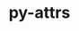 ---
title: "py-attrs"
layout: cache
categories: [package, v0.18.0]
meta: {"versions": ["21.4.0"], "compilers": ["gcc@=7.5.0"], "oss": ["ubuntu18.04"], "platforms": ["linux"], "targets": ["x86_64"], "stacks": ["data-vis-sdk", "e4s", "radiuss", "root"], "num_specs": 4, "num_specs_by_stack": {"data-vis-sdk": 1, "root": 4, "radiuss": 1, "e4s": 2}}
spec_details: [{"hash": "gwnfqcqldvndcdbfaontocwbpxacddj4", "compiler": "gcc@=7.5.0", "versions": ["21.4.0"], "os": "ubuntu18.04", "platform": "linux", "target": "x86_64", "variants": [], "stacks": ["data-vis-sdk", "root"], "size": "-", "tarball": "https://binaries.spack.io/releases/v0.18.0/build_cache/linux-ubuntu18.04-x86_64/gcc-7.5.0/py-attrs-21.4.0/linux-ubuntu18.04-x86_64-gcc-7.5.0-py-attrs-21.4.0-gwnfqcqldvndcdbfaontocwbpxacddj4.spack"}, {"hash": "5fnikjn5tpaqgcyccp7gtzpiyhggtq4f", "compiler": "gcc@=7.5.0", "versions": ["21.4.0"], "os": "ubuntu18.04", "platform": "linux", "target": "x86_64", "variants": [], "stacks": ["radiuss", "root"], "size": "-", "tarball": "https://binaries.spack.io/releases/v0.18.0/build_cache/linux-ubuntu18.04-x86_64/gcc-7.5.0/py-attrs-21.4.0/linux-ubuntu18.04-x86_64-gcc-7.5.0-py-attrs-21.4.0-5fnikjn5tpaqgcyccp7gtzpiyhggtq4f.spack"}, {"hash": "cf4psilvmsywxdatlq24sijoznvblfec", "compiler": "gcc@=7.5.0", "versions": ["21.4.0"], "os": "ubuntu18.04", "platform": "linux", "target": "x86_64", "variants": [], "stacks": ["root", "e4s"], "size": "-", "tarball": "https://binaries.spack.io/releases/v0.18.0/build_cache/linux-ubuntu18.04-x86_64/gcc-7.5.0/py-attrs-21.4.0/linux-ubuntu18.04-x86_64-gcc-7.5.0-py-attrs-21.4.0-cf4psilvmsywxdatlq24sijoznvblfec.spack"}, {"hash": "qls7on4uoez6o7se7a4w7dctvqh7ewuj", "compiler": "gcc@=7.5.0", "versions": ["21.4.0"], "os": "ubuntu18.04", "platform": "linux", "target": "x86_64", "variants": [], "stacks": ["root", "e4s"], "size": "-", "tarball": "https://binaries.spack.io/releases/v0.18.0/build_cache/linux-ubuntu18.04-x86_64/gcc-7.5.0/py-attrs-21.4.0/linux-ubuntu18.04-x86_64-gcc-7.5.0-py-attrs-21.4.0-qls7on4uoez6o7se7a4w7dctvqh7ewuj.spack"}]
---